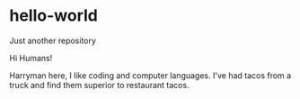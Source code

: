 # hello-world
Just another repository

Hi Humans!

Harryman here, I like coding and computer languages. I've had tacos from a truck and find them superior to restaurant tacos. 
